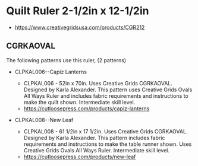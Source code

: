 # Quilt Ruler 2-1/2in x 12-1/2in
* https://www.creativegridsusa.com/products/CGR212

## CGRKAOVAL

The following patterns use this ruler, (2 patterns)

* CLPKAL006--Capiz Lanterns
	* CLPKAL006 - 52in x 70in.  Uses Creative Grids CGRKAOVAL. Designed by Karla Alexander. This pattern uses Creative Grids Ovals All Ways Ruler and includes fabric requirements and instructions to make the quilt shown. Intermediate skill level.
	* https://cutloosepress.com/products/capiz-lanterns


* CLPKAL008--New Leaf
	* CLPKAL008 - 61 1/2in x 17 1/2in. Uses Creative Grids CGRKAOVAL. Designed by Karla Alexander. This pattern includes fabric requirements and instructions to make the table runner shown. Uses Creative Grids Ovals All Ways Ruler. Intermediate skill level.
	* https://cutloosepress.com/products/new-leaf

